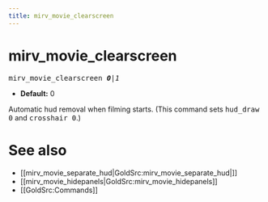```yaml
---
title: mirv_movie_clearscreen
---
```


# mirv_movie_clearscreen

<tt>mirv_movie_clearscreen _**0**|1_</tt>

* **Default:** 0

Automatic hud removal when filming starts.
(This command sets <tt>hud_draw 0</tt> and <tt>crosshair 0</tt>.)

# See also
* [[mirv_movie_separate_hud|GoldSrc:mirv_movie_separate_hud|]]
* [[mirv_movie_hidepanels|GoldSrc:mirv_movie_hidepanels]]
* [[GoldSrc:Commands]]
